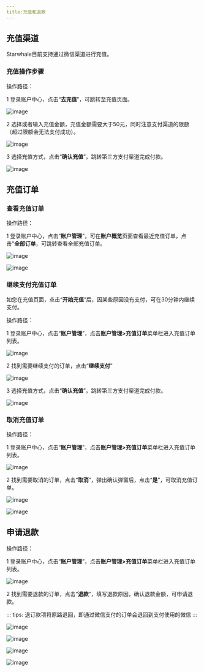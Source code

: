 ```yaml
---
title:充值和退款
---
```


## 充值渠道

Starwhale目前支持通过微信渠道进行充值。

### 充值操作步骤

操作路径：

1 登录账户中心，点击“**去充值**”，可跳转至充值页面。

![image](https://user-images.githubusercontent.com/101299635/235138724-5ff15e0e-a7b6-44d5-bab1-56ad7301740f.png)

2 选择或者输入充值金额，充值金额需要大于50元，同时注意支付渠道的限额（超过限额会无法支付成功）。

![image](https://user-images.githubusercontent.com/101299635/235139093-c4bc35b2-869b-4530-a2d8-88b2d1e946d8.png)

3 选择充值方式，点击“**确认充值**”，跳转第三方支付渠道完成付款。

![image](https://user-images.githubusercontent.com/101299635/235139359-04c4b80c-f1e2-4991-9d35-a0c14ad3e14b.png)

## 充值订单

### 查看充值订单

操作路径：

1 登录账户中心，点击“**账户管理**”，可在**账户概览**页面查看最近充值订单，点击"**全部订单**，可跳转查看全部充值订单。

![image](https://user-images.githubusercontent.com/101299635/235141796-640e19bf-3e86-4570-b4da-e31cf3264e1a.png)

![image](https://user-images.githubusercontent.com/101299635/235142019-50c281b4-19f6-46d2-b295-f2a7e1e269cc.png)

### 继续支付充值订单

如您在充值页面，点击“**开始充值**”后，因某些原因没有支付，可在30分钟内继续支付。

操作路径：

1 登录账户中心，点击“**账户管理**”，点击**账户管理>充值订单**菜单栏进入充值订单列表。

![image](https://user-images.githubusercontent.com/101299635/235145184-1253bb93-15f0-40a6-b32a-9e1cb5c54ce1.png)

2 找到需要继续支付的订单，点击“**继续支付**”

![image](https://user-images.githubusercontent.com/101299635/235145347-57fb9ebd-32d3-47d3-84b6-65a8c4bfb43e.png)

3 选择充值方式，点击“**确认充值**”，跳转第三方支付渠道完成付款。

![image](https://user-images.githubusercontent.com/101299635/235139359-04c4b80c-f1e2-4991-9d35-a0c14ad3e14b.png)

### 取消充值订单

操作路径：

1 登录账户中心，点击“**账户管理**”，点击**账户管理>充值订单**菜单栏进入充值订单列表。

![image](https://user-images.githubusercontent.com/101299635/235142019-50c281b4-19f6-46d2-b295-f2a7e1e269cc.png)

2 找到需要取消的订单，点击“**取消**”，弹出确认弹窗后，点击“**是**”，可取消充值订单。

![image](https://user-images.githubusercontent.com/101299635/235143268-7dea3084-8f2d-4e76-b08c-0160bd61da05.png)

![image](https://user-images.githubusercontent.com/101299635/235143659-fb987590-c0ba-455e-824c-c1167a4dc9aa.png)

## 申请退款

操作路径：

1 登录账户中心，点击“**账户管理**”，点击**账户管理>充值订单**菜单栏进入充值订单列表。

![image](https://user-images.githubusercontent.com/101299635/236175422-93dd6eae-b84e-4aa2-9c6e-54df8b33675e.png)


2 找到需要退款的订单，点击“**退款**”，填写退款原因，确认退款金额，可申请退款。

::: tips:
退订款项将原路退回，即通过微信支付的订单会退回到支付使用的微信
:::

![image](https://user-images.githubusercontent.com/101299635/236175234-1f3c44c4-d285-4bac-a3c0-729eb38b5937.png)

![image](https://user-images.githubusercontent.com/101299635/236175802-2f344169-6fc2-467e-8a45-a6f65ca5a61d.png)

![image](https://user-images.githubusercontent.com/101299635/236175885-170d94a1-36d5-455f-af73-13dbdc9aa8f3.png)

![image](https://user-images.githubusercontent.com/101299635/236176035-478a6a35-0077-4050-9e29-cb658db8bb38.png)
